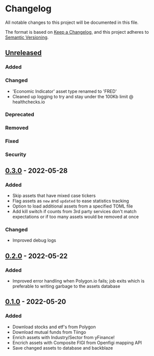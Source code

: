 # Changelog
All notable changes to this project will be documented in this file.

The format is based on [Keep a Changelog](https://keepachangelog.com/en/1.0.0/),
and this project adheres to [Semantic Versioning](https://semver.org/spec/v2.0.0.html).

## [Unreleased]
### Added

### Changed
- 'Economic Indicator' asset type renamed to 'FRED'
- Cleaned up logging to try and stay under the 100Kb limit @ healthchecks.io

### Deprecated

### Removed

### Fixed

### Security

## [0.3.0] - 2022-05-28
### Added
- Skip assets that have mixed case tickers
- Flag assets as `new` and `updated` to ease statistics tracking
- Option to load additional assets from a specified TOML file
- Add kill switch if counts from 3rd party services don't match expectations or if too many assets would be removed at once

### Changed
- Improved debug logs

## [0.2.0] - 2022-05-22
### Added
- Improved error handling when Polygon.io fails; job exits which is
  preferable to writing garbage to the assets database

## [0.1.0] - 2022-05-20
### Added
- Download stocks and etf's from Polygon
- Download mutual funds from Tiingo
- Enrich assets with Industry/Sector from yFinance!
- Encrich assets with Composite FIGI from Openfigi mapping API
- Save changed assets to database and backblaze

[Unreleased]: https://github.com/penny-vault/import-tickers/compare/v0.3.0...HEAD
[0.3.0]: https://github.com/penny-vault/import-tickers/compare/v0.2.0...v0.3.0
[0.2.0]: https://github.com/penny-vault/import-tickers/compare/v0.1.0...v0.2.0
[0.1.0]: https://github.com/penny-vault/import-tickers/releases/tag/v0.0.1
